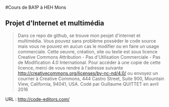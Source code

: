 #Cours de BA1P à HEH Mons
## Projet d'Internet et multimédia
> Dans ce repo de github, se trouve mon peojet d'internet et multimédia.
Vous pouvez sans problème possèder le code source mais vous ne pouvez en aucun
cas le modifier ou en faire un usage commerciale.
Cette oeuvre, création, site ou texte est sous licence Creative Commons Attribution - Pas d'Utilisation Commerciale - Pas de Modification 4.0 International. Pour accéder à une copie de cette licence, merci de vous rendre à l'adresse suivante http://creativecommons.org/licenses/by-nc-nd/4.0/ ou envoyez un courrier à Creative Commons, 444 Castro Street, Suite 900, Mountain View, California, 94041, USA.
Codé par Guillaume QUITTET en avril 2016

URL : http://code-editors.com/
